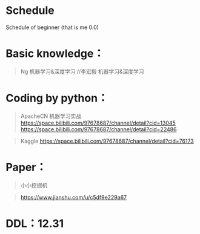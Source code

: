 # Schedule
Schedule of beginner (that is me 0.0)

# Basic knowledge：

>Ng 机器学习&深度学习
>//李宏毅 机器学习&深度学习

# Coding by python：

>ApacheCN 机器学习实战
>https://space.bilibili.com/97678687/channel/detail?cid=13045
>https://space.bilibili.com/97678687/channel/detail?cid=22486

>Kaggle
>https://space.bilibili.com/97678687/channel/detail?cid=76173

# Paper：

>小小挖掘机

>https://www.jianshu.com/u/c5df9e229a67


# DDL：12.31
